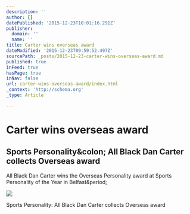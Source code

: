 ```yaml
---
description: ''
author: []
datePublished: '2015-12-23T10:01:16.291Z'
publisher:
  domain: ''
  name: ''
title: Carter wins overseas award
dateModified: '2015-12-23T09:59:52.497Z'
sourcePath: _posts/2015-12-23-carter-wins-overseas-award.md
published: true
inFeed: true
hasPage: true
inNav: false
url: carter-wins-overseas-award/index.html
_context: 'http://schema.org'
_type: Article

---
```

# Carter wins overseas award

<article style=""><h1>Sports Personality&amp;colon; All Black Dan Carter collects Overseas award</h1><p>All Black Dan Carter wins the Overseas Personality award at Sports Personality of the Year in Belfast&amp;period;</p><img src="http://ichef.bbci.co.uk/onesport/cps/624/cpsprodpb/36CF/production/_87313041_mm_spoty_overseas.png" /></article>

Sports Personality: All Black Dan Carter collects Overseas award
